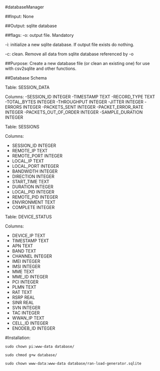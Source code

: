 #databaseManager

##Input:
None

##Output:
sqlite database

##flags:
-o: output file. Mandatory

-i: initialize a new sqlite database. If output file exists do nothing.

-c: clean. Remove all data from sqlite database referenced by -o

##Purpose:
Create a new database file (or clean an existing one) for use with csv2sqlite and other functions.

##Database Schema

Table:
SESSION_DATA

Columns:
-SESSION_ID INTEGER
-TIMESTAMP TEXT
-RECORD_TYPE TEXT
-TOTAL_BYTES INTEGER
-THROUGHPUT INTEGER
-JITTER INTEGER
-ERRORS INTEGER
-PACKETS_SENT INTEGER
-PACKET_ERROR_RATE INTEGER
-PACKETS_OUT_OF_ORDER INTEGER
-SAMPLE_DURATION INTEGER

Table:
SESSIONS

Columns:
- SESSION_ID INTEGER
- REMOTE_IP TEXT
- REMOTE_PORT INTEGER
- LOCAL_IP TEXT
- LOCAL_PORT INTEGER
- BANDWIDTH INTEGER
- DIRECTION INTEGER
- START_TIME TEXT
- DURATION INTEGER
- LOCAL_PID INTEGER
- REMOTE_PID INTEGER
- ENVIRONMENT TEXT
- COMPLETE INTEGER

Table:
DEVICE_STATUS

Columns:

- DEVICE_IP TEXT
- TIMESTAMP TEXT
- APN TEXT
- BAND TEXT
- CHANNEL INTEGER
- IMEI INTEGER
- IMSI INTEGER
- MME TEXT
- MME_ID INTEGER
- PCI INTEGER
- PLMN TEXT
- RAT TEXT
- RSRP REAL
- SINR REAL
- SVN INTEGER
- TAC INTEGER
- WWAN_IP TEXT
- CELL_ID INTEGER
- ENODEB_ID INTEGER

#Installation:
~~~
sudo chown pi:www-data database/

sudo chmod g+w database/

sudo chown www-data:www-data database/ran-load-generator.sqlite
~~~

